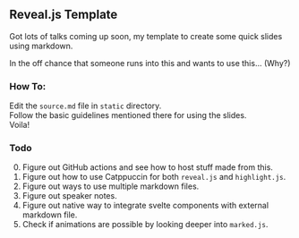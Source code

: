 ## Reveal.js Template

Got lots of talks coming up soon, my template to create some quick slides using markdown.

In the off chance that someone runs into this and wants to use this... (Why?)

### How To:
Edit the `source.md` file in `static` directory.\
Follow the basic guidelines mentioned there for using the slides.\
Voila!

### Todo
0. Figure out GitHub actions and see how to host stuff made from this.
1. Figure out how to use Catppuccin for both `reveal.js` and `highlight.js`.
2. Figure out ways to use multiple markdown files.
3. Figure out speaker notes.
4. Figure out native way to integrate svelte components with external markdown file.
5. Check if animations are possible by looking deeper into `marked.js`.